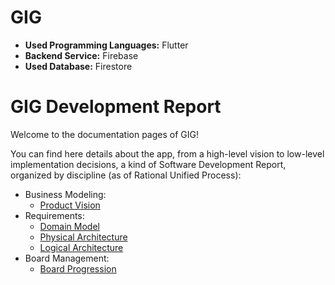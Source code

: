 # GIG

- **Used Programming Languages:** Flutter
- **Backend Service:** Firebase
- **Used Database:** Firestore


# GIG Development Report

Welcome to the documentation pages of GIG!

You can find here details about the app, from a high-level vision to low-level implementation decisions, a kind of Software Development Report, organized by discipline (as of Rational Unified Process):
- Business Modeling:
  - [Product Vision](https://github.com/FEUP-LEIC-ES-2022-23/2LEIC12T2/blob/master/docs/ProductVision.md)
- Requirements:
  - [Domain Model](https://github.com/FEUP-LEIC-ES-2022-23/2LEIC12T2/blob/master/docs/DomainModel.md)
  - [Physical Architecture](https://github.com/FEUP-LEIC-ES-2022-23/2LEIC12T2/blob/master/docs/PhysicalArchitecture.md)
  - [Logical Architecture](https://github.com/FEUP-LEIC-ES-2022-23/2LEIC12T2/blob/master/docs/LogicalArchitecture.md)
- Board Management:
  - [Board Progression](https://github.com/FEUP-LEIC-ES-2022-23/2LEIC12T2/blob/master/docs/Management.md)
<br></br>

